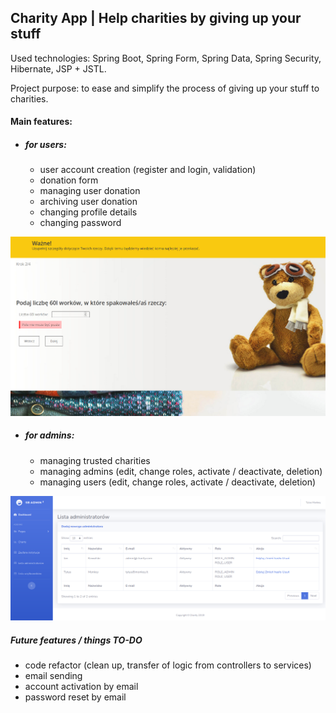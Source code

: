 ## Charity App | Help charities by giving up your stuff


Used technologies: Spring Boot, Spring Form, Spring Data, Spring Security, Hibernate, JSP + JSTL.

Project purpose: to ease and simplify the process of giving up your stuff to charities.

#### Main features: 
- ##### for users:
    - user account creation (register and login, validation)
    - donation form
    - managing user donation 
    - archiving user donation
    - changing profile details
    - changing password
    
![screenshot1](images/charity_donation_form_error.png)
- ##### for admins:
    - managing trusted charities
    - managing admins (edit, change roles, activate / deactivate, deletion)
    - managing users (edit, change roles, activate / deactivate, deletion)

![screenshot2](images/charity_admin.png)
##### Future features / things TO-DO
- code refactor (clean up, transfer of logic from controllers to services)
- email sending
- account activation by email
- password reset by email

